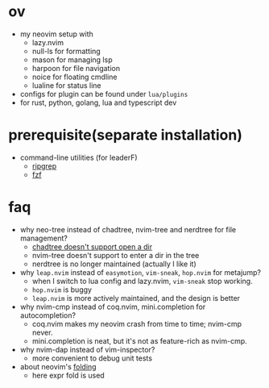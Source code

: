 # ov

- my neovim setup with
  - lazy.nvim
  - null-ls for formatting
  - mason for managing lsp
  - harpoon for file navigation
  - noice for floating cmdline
  - lualine for status line
- configs for plugin can be found under `lua/plugins`
- for rust, python, golang, lua and typescript dev

# prerequisite(separate installation)

- command-line utilities (for leaderF)
  - [ripgrep](https://github.com/BurntSushi/ripgrep)
  - [fzf](https://github.com/junegunn/fzf)

# faq

- why neo-tree instead of chadtree, nvim-tree and nerdtree for file management?
  - [chadtree doesn't support open a dir](https://github.com/ms-jpq/chadtree/issues/274)
  - nvim-tree doesn't support <enter> to enter a dir in the tree
  - nerdtree is no longer maintained (actually I like it)
- why `leap.nvim` instead of `easymotion`, `vim-sneak`, `hop.nvim` for metajump?
  - when I switch to lua config and lazy.nvim, `vim-sneak` stop working.
  - `hop.nvim` is buggy
  - `leap.nvim` is more actively maintained, and the design is better
- why nvim-cmp instead of coq.nvim, mini.completion for autocompletion?
  - coq.nvim makes my neovim crash from time to time; nvim-cmp never.
  - mini.completion is neat, but it's not as feature-rich as nvim-cmp.
- why nvim-dap instead of vim-inspector?
  - more convenient to debug unit tests
- about neovim's [folding](https://neovim.io/doc/user/fold.html)
  - here expr fold is used
